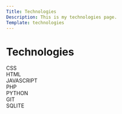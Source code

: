 ```yaml
---
Title: Technologies
Description: This is my technologies page.
Template: technologies
---
```


Technologies
==========================

<div class="box c-three">
CSS
</div>

<div class="box c-two">
HTML
</div>

<div class="box c-one">
JAVASCRIPT
</div>

<div class="box c-two">
PHP
</div>

<div class="box c-one">
PYTHON
</div>

<div class="box c-two">
GIT
</div>

<div class="box c-one">
SQLITE
</div>